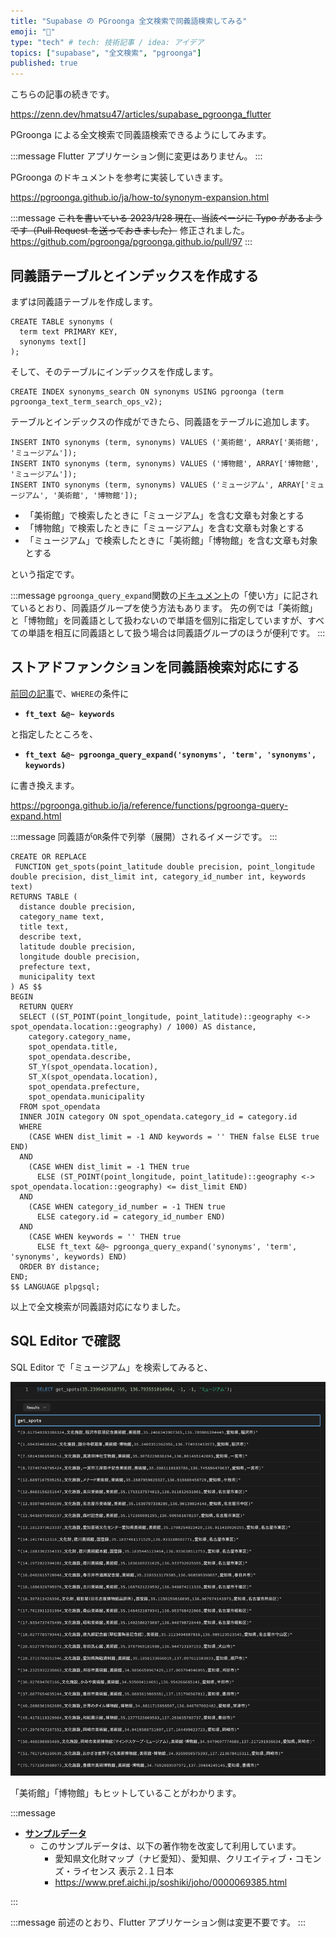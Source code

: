 ```yaml
---
title: "Supabase の PGroonga 全文検索で同義語検索してみる"
emoji: "📖"
type: "tech" # tech: 技術記事 / idea: アイデア
topics: ["supabase", "全文検索", "pgroonga"]
published: true
---
```


こちらの記事の続きです。

https://zenn.dev/hmatsu47/articles/supabase_pgroonga_flutter

PGroonga による全文検索で同義語検索できるようにしてみます。

:::message
Flutter アプリケーション側に変更はありません。
:::

PGroonga のドキュメントを参考に実装していきます。

https://pgroonga.github.io/ja/how-to/synonym-expansion.html

:::message
~~これを書いている 2023/1/28 現在、当該ページに Typo があるようです（Pull Request を送っておきました）~~ 修正されました。
https://github.com/pgroonga/pgroonga.github.io/pull/97
:::

## 同義語テーブルとインデックスを作成する

まずは同義語テーブルを作成します。

```sql:同義語テーブル作成
CREATE TABLE synonyms (
  term text PRIMARY KEY,
  synonyms text[]
);
```

そして、そのテーブルにインデックスを作成します。

```sql:同義語テーブル用インデックス作成
CREATE INDEX synonyms_search ON synonyms USING pgroonga (term pgroonga_text_term_search_ops_v2);
```

テーブルとインデックスの作成ができたら、同義語をテーブルに追加します。

```sql:同義語をテーブルに追加
INSERT INTO synonyms (term, synonyms) VALUES ('美術館', ARRAY['美術館', 'ミュージアム']);
INSERT INTO synonyms (term, synonyms) VALUES ('博物館', ARRAY['博物館', 'ミュージアム']);
INSERT INTO synonyms (term, synonyms) VALUES ('ミュージアム', ARRAY['ミュージアム', '美術館', '博物館']);
```

- 「美術館」で検索したときに「ミュージアム」を含む文章も対象とする
- 「博物館」で検索したときに「ミュージアム」を含む文章も対象とする
- 「ミュージアム」で検索したときに「美術館」「博物館」を含む文章も対象とする

という指定です。

:::message
`pgroonga_query_expand`関数の[ドキュメント](https://pgroonga.github.io/ja/reference/functions/pgroonga-query-expand.html)の「使い方」に記されているとおり、同義語グループを使う方法もあります。
先の例では「美術館」と「博物館」を同義語として扱わないので単語を個別に指定していますが、すべての単語を相互に同義語として扱う場合は同義語グループのほうが便利です。
:::

## ストアドファンクションを同義語検索対応にする

[前回の記事](https://zenn.dev/hmatsu47/articles/supabase_pgroonga_flutter#%E3%82%B9%E3%83%88%E3%82%A2%E3%83%89%E3%83%95%E3%82%A1%E3%83%B3%E3%82%AF%E3%82%B7%E3%83%A7%E3%83%B3%E3%82%92%E5%85%A8%E6%96%87%E6%A4%9C%E7%B4%A2%E5%AF%BE%E5%BF%9C%E3%81%AB%E3%81%99%E3%82%8B)で、`WHERE`の条件に

- **`ft_text &@~ keywords`**

と指定したところを、

- **`ft_text &@~ pgroonga_query_expand('synonyms', 'term', 'synonyms', keywords)`**

に書き換えます。

https://pgroonga.github.io/ja/reference/functions/pgroonga-query-expand.html

:::message
同義語が`OR`条件で列挙（展開）されるイメージです。
:::

```sql:CREATE_FUNCTION
CREATE OR REPLACE
 FUNCTION get_spots(point_latitude double precision, point_longitude double precision, dist_limit int, category_id_number int, keywords text)
RETURNS TABLE (
  distance double precision,
  category_name text,
  title text,
  describe text,
  latitude double precision,
  longitude double precision,
  prefecture text,
  municipality text
) AS $$
BEGIN
  RETURN QUERY
  SELECT ((ST_POINT(point_longitude, point_latitude)::geography <-> spot_opendata.location::geography) / 1000) AS distance,
    category.category_name,
    spot_opendata.title,
    spot_opendata.describe,
    ST_Y(spot_opendata.location),
    ST_X(spot_opendata.location),
    spot_opendata.prefecture,
    spot_opendata.municipality
  FROM spot_opendata
  INNER JOIN category ON spot_opendata.category_id = category.id
  WHERE
    (CASE WHEN dist_limit = -1 AND keywords = '' THEN false ELSE true END)
  AND
    (CASE WHEN dist_limit = -1 THEN true
      ELSE (ST_POINT(point_longitude, point_latitude)::geography <-> spot_opendata.location::geography) <= dist_limit END)
  AND
    (CASE WHEN category_id_number = -1 THEN true
      ELSE category.id = category_id_number END)
  AND
    (CASE WHEN keywords = '' THEN true
      ELSE ft_text &@~ pgroonga_query_expand('synonyms', 'term', 'synonyms', keywords) END)
  ORDER BY distance;
END;
$$ LANGUAGE plpgsql;
```

以上で全文検索が同義語対応になりました。

## SQL Editor で確認

SQL Editor で「ミュージアム」を検索してみると、

![](/images/supabase_pgroonga_synonyms/supabase_pgroonga_synonyms_01.png)

「美術館」「博物館」もヒットしていることがわかります。

:::message

- **[サンプルデータ](https://github.com/hmatsu47/maptool/tree/main/sampleData/supabase)**
  - このサンプルデータは、以下の著作物を改変して利用しています。
    - 愛知県文化財マップ（ナビ愛知）、愛知県、クリエイティブ・コモンズ・ライセンス 表示２.１日本
    - https://www.pref.aichi.jp/soshiki/joho/0000069385.html

:::

:::message
前述のとおり、Flutter アプリケーション側は変更不要です。
:::

